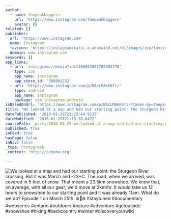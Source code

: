 ```yaml
---
author:
  - name: thepeakbaggers
    url: 'https://www.instagram.com/thepeakbaggers'
    avatar: {}
related: []
publisher:
  url: 'https://www.instagram.com'
  name: Instagram
  favicon: 'https://instagramstatic-a.akamaihd.net/h1/images/ico/favicon.ico/7cdab0872b15.ico'
  domain: www.instagram.com
keywords: []
app_links:
  - url: 'instagram://media?id=1160852007706903778'
    type: ios
    app_name: Instagram
    app_store_id: '389801252'
  - url: 'https://www.instagram.com/p/BAcLMAkK0Ti/'
    type: android
    app_name: Instagram
    package: com.instagram.android
isBasedOnUrl: 'https://www.instagram.com/p/BAcLMAkK0Ti/?taken-by=thepeakbaggers'
title: "We looked at a map and had our starting point: the Sturgeon River crossing. But it was March and -23*C. The road, when we arrived, was covered in 5 feet of snow. That meant a 23.5km snowshoe. We knew that, on average, with all our gear, we'd move at 2km/hr. It would take us 12 hours to snowshoe to our starting point and it was already 11am. What do we do? Episode 1 on March 25th. ❄️\uD83D\uDE48❄️ #staytuned #documentary #webseries #ontario #outdoors #nature #adventure #getoutside #snowshoe #hiking #backcountry #winter #discoveryourwild"
datePublished: '2016-01-29T21:22:44.913Z'
dateModified: '2016-01-29T21:18:38.647Z'
sourcePath: _posts/2016-01-29-we-looked-at-a-map-and-had-our-starting-point-the-sturgeon.md
published: true
inFeed: true
hasPage: false
inNav: false
_type: Photograph
_context: 'http://schema.org'

---
```

![We looked at a map and had our starting point&colon; the Sturgeon River crossing&period; But it was March and -23&midast;C&period; The road&comma; when we arrived&comma; was covered in 5 feet of snow&period; That meant a 23&period;5km snowshoe&period; We knew that&comma; on average&comma; with all our gear&comma; we'd move at 2km&sol;hr&period; It would take us 12 hours to snowshoe to our starting point and it was already 11am&period; What do we do&quest; Episode 1 on March 25th&period; ❄️❄️ &num;staytuned &num;documentary &num;webseries &num;ontario &num;outdoors &num;nature &num;adventure &num;getoutside &num;snowshoe &num;hiking &num;backcountry &num;winter &num;discoveryourwild](https://scontent.cdninstagram.com/t51.2885-15/s640x640/sh0.08/e35/12479193_1681815972104378_1003556538_n.jpg)